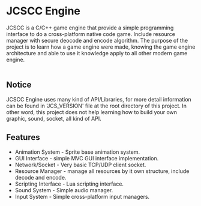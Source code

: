 # JCSCC Engine #

JCSCC is a C/C++ game engine that provide a simple programming interface
to do a cross-platform native code game. Include resource manager with
secure deocode and encode algorithm. The purpose of the project is to 
learn how a game engine were made, knowing the game engine architecture 
and able to use it knowledge apply to all other modern game engine.<br/><br/>

## Notice ##
JCSCC Engine uses many kind of API/Libraries, for more detail information 
can be found in 'JCS_VERSION' file at the root directory of this project. 
In other word, this project does not help learning how to build your own 
graphic, sound, socket, all kind of API.

## Features ##
* Animation System - Sprite base animation system.
* GUI Interface - simple MVC GUI interface implementation.
* Network/Socket - Very basic TCP/UDP client socket.
* Resource Manager - manage all resources by it own structure, include
decode and encode.
* Scripting Interface - Lua scripting interface.
* Sound System - Simple audio manager.
* Input System - Simple cross-platform input managers.
